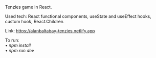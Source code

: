 Tenzies game in React. 

Used tech: React functional components, useState and useEffect hooks, custom hook, React.Children.

Link: https://alanbaltabay-tenzies.netlify.app

To run: <br>
• <i> npm install </i> <br>
• <i> npm run dev </i>
